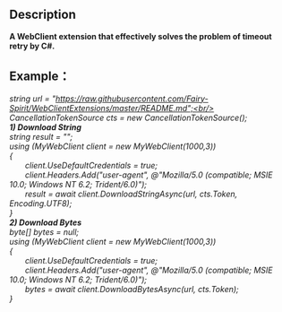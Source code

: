 ## Description
**A WebClient extension that effectively solves the problem of timeout retry by C#.**
## Example：
*string url = "https://raw.githubusercontent.com/Fairy-Spirit/WebClientExtensions/master/README.md";<br/>
CancellationTokenSource cts = new CancellationTokenSource();
<br/>
**1) Download String**<br/>
string result = "";<br/>
using (MyWebClient client = new MyWebClient(1000,3))<br/>
{  <br/>
   &ensp;&ensp;&ensp;&ensp;client.UseDefaultCredentials = true;<br/>
   &ensp;&ensp;&ensp;&ensp;client.Headers.Add("user-agent", @"Mozilla/5.0 (compatible; MSIE 10.0; Windows NT 6.2; Trident/6.0)");<br/>
   &ensp;&ensp;&ensp;&ensp;result = await client.DownloadStringAsync(url, cts.Token, Encoding.UTF8);<br/>
}
<br/>
**2) Download Bytes**<br/>
byte[] bytes = null;<br/>
using (MyWebClient client = new MyWebClient(1000,3))<br/>
{<br/>
   &ensp;&ensp;&ensp;&ensp;client.UseDefaultCredentials = true;<br/>
   &ensp;&ensp;&ensp;&ensp;client.Headers.Add("user-agent", @"Mozilla/5.0 (compatible; MSIE 10.0; Windows NT 6.2; Trident/6.0)");<br/>
   &ensp;&ensp;&ensp;&ensp;bytes = await client.DownloadBytesAsync(url, cts.Token);<br/>
}*
